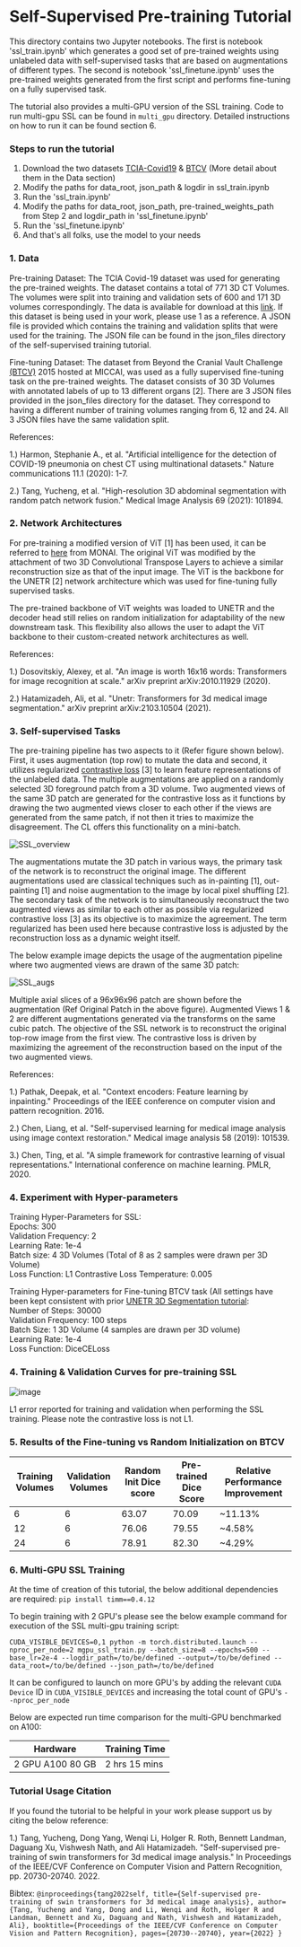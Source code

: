 # Self-Supervised Pre-training Tutorial

This directory contains two Jupyter notebooks. The first is notebook 'ssl_train.ipynb' which generates
a good set of pre-trained weights using unlabeled data with self-supervised tasks that
are based on augmentations of different types. The second is notebook 'ssl_finetune.ipynb' uses
the pre-trained weights generated from the first script and performs fine-tuning on a fully supervised
task.

The tutorial also provides a multi-GPU version of the SSL training. Code to run multi-gpu SSL can
be found in `multi_gpu` directory. Detailed instructions on how to run it can be found section 6.


### Steps to run the tutorial
1. Download the two datasets [TCIA-Covid19](https://wiki.cancerimagingarchive.net/display/Public/CT+Images+in+COVID-19)
& [BTCV](https://www.synapse.org/#!Synapse:syn3193805/wiki/217789) (More detail about them in the Data section)
2. Modify the paths for data_root, json_path & logdir in ssl_train.ipynb
3. Run the 'ssl_train.ipynb'
4. Modify the paths for data_root, json_path, pre-trained_weights_path from Step 2 and
logdir_path in 'ssl_finetune.ipynb'
5. Run the 'ssl_finetune.ipynb'
6. And that's all folks, use the model to your needs

### 1. Data
Pre-training Dataset: The TCIA Covid-19 dataset was used for generating the
pre-trained weights. The dataset contains a total of 771 3D CT Volumes. The volumes were split into training and validation sets
of 600 and 171 3D volumes correspondingly. The data is available for download at this
[link](https://wiki.cancerimagingarchive.net/display/Public/CT+Images+in+COVID-19).
If this dataset is being used in your work,  please use 1 as a reference. A JSON file is provided
which contains the training and validation splits that were used for the training. The JSON file can be found in the
json_files directory of the self-supervised training tutorial.

Fine-tuning Dataset: The dataset from Beyond the Cranial Vault Challenge
[(BTCV)](https://www.synapse.org/#!Synapse:syn3193805/wiki/217789)
2015 hosted at MICCAI, was used as a fully supervised fine-tuning task on the pre-trained weights. The dataset
consists of 30 3D Volumes with annotated labels of up to 13 different organs [2]. There are 3 JSON files provided in the
json_files directory for the dataset. They correspond to having a different number of training volumes ranging from
6, 12 and 24. All 3 JSON files have the same validation split.

References:

1.) Harmon, Stephanie A., et al. "Artificial intelligence for the detection of COVID-19 pneumonia on
chest CT using multinational datasets." Nature communications 11.1 (2020): 1-7.

2.) Tang, Yucheng, et al. "High-resolution 3D abdominal segmentation with random patch network fusion."
Medical Image Analysis 69 (2021): 101894.

### 2. Network Architectures

For pre-training a modified version of ViT [1] has been used, it can be referred to
[here](https://docs.monai.io/en/latest/networks.html#vitautoenc)
from MONAI. The original ViT was modified by the attachment of two 3D Convolutional Transpose Layers to achieve a similar
reconstruction size as that of the input image. The ViT is the backbone for the UNETR [2] network architecture which
was used for fine-tuning fully supervised tasks.

The pre-trained backbone of ViT weights was loaded to UNETR and the decoder head still relies on random initialization
for adaptability of the new downstream task. This flexibility also allows the user to adapt the ViT backbone to their custom-created network architectures as well.

References:

1.) Dosovitskiy, Alexey, et al. "An image is worth 16x16 words: Transformers for image recognition at scale."
arXiv preprint arXiv:2010.11929 (2020).

2.) Hatamizadeh, Ali, et al. "Unetr: Transformers for 3d medical image segmentation."
arXiv preprint arXiv:2103.10504 (2021).

### 3. Self-supervised Tasks

The pre-training pipeline has two aspects to it (Refer figure shown below). First, it uses augmentation (top row) to
mutate the data and second, it utilizes regularized
[contrastive loss](https://docs.monai.io/en/latest/losses.html#contrastiveloss) [3] to learn feature representations
of the unlabeled data. The multiple augmentations are applied on a randomly selected 3D foreground patch from a 3D
volume. Two augmented views of the same 3D patch are generated for the contrastive loss as it functions by drawing
the two augmented views closer to each other if the views are generated from the same patch, if not then it tries to
maximize the disagreement. The CL offers this functionality on a mini-batch.

![SSL_overview](../../figures/SSL_Overview_Figure.png)

The augmentations mutate the 3D patch in various ways, the primary task of the network is to reconstruct
the original image. The different augmentations used are classical techniques such as in-painting [1], out-painting [1]
and noise augmentation to the image by local pixel shuffling [2]. The secondary task of the network is to simultaneously
reconstruct the two augmented views as similar to each other as possible via regularized contrastive loss [3] as its
objective is to maximize the agreement. The term regularized has been used here because contrastive loss is adjusted
by the reconstruction loss as a dynamic weight itself.

The below example image depicts the usage of the augmentation pipeline where two augmented views are drawn of the same
3D patch:

![SSL_augs](../../figures/SSL_Different_Augviews.png)

Multiple axial slices of a 96x96x96 patch are shown before the augmentation (Ref Original Patch in the above figure).
Augmented Views 1 & 2 are different augmentations generated via the transforms on the same cubic patch. The objective
of the SSL network is to reconstruct the original top-row image from the first view. The contrastive loss
is driven by maximizing the agreement of the reconstruction based on the input of the two augmented views.

References:

1.) Pathak, Deepak, et al. "Context encoders: Feature learning by inpainting." Proceedings of the IEEE conference on
   computer vision and pattern recognition. 2016.

2.) Chen, Liang, et al. "Self-supervised learning for medical image analysis using image context restoration." Medical
image analysis 58 (2019): 101539.

3.) Chen, Ting, et al. "A simple framework for contrastive learning of visual representations." International conference
on machine learning. PMLR, 2020.

### 4. Experiment with Hyper-parameters

Training Hyper-Parameters for SSL: \
Epochs: 300 \
Validation Frequency: 2 \
Learning Rate: 1e-4 \
Batch size: 4 3D Volumes (Total of 8 as 2 samples were drawn per 3D Volume) \
Loss Function: L1
Contrastive Loss Temperature: 0.005

Training Hyper-parameters for Fine-tuning BTCV task (All settings have been kept consistent with prior
[UNETR 3D Segmentation tutorial](../../3d_segmentation/unetr_btcv_segmentation_3d.ipynb): \
Number of Steps: 30000 \
Validation Frequency: 100 steps \
Batch Size: 1 3D Volume (4 samples are drawn per 3D volume) \
Learning Rate: 1e-4 \
Loss Function: DiceCELoss

### 4. Training & Validation Curves for pre-training SSL

![image](../../figures/ssl_pretrain_losses.png)

L1 error reported for training and validation when performing the SSL training. Please note the contrastive loss is not
L1.

### 5. Results of the Fine-tuning vs Random Initialization on BTCV

| Training Volumes      | Validation Volumes | Random Init Dice score | Pre-trained Dice Score | Relative Performance Improvement |
| ----------------      | ----------------   | ----------------       | ----------------      | ----------------        |
| 6      | 6 | 63.07 | 70.09 | ~11.13% |
| 12      | 6 | 76.06 | 79.55 | ~4.58% |
| 24      | 6 | 78.91 | 82.30 | ~4.29% |

### 6. Multi-GPU SSL Training

At the time of creation of this tutorial, the below additional dependencies are required:
`pip install timm==0.4.12`

To begin training with 2 GPU's please see the below example command for execution of the SSL multi-gpu training
script:

`CUDA_VISIBLE_DEVICES=0,1 python -m torch.distributed.launch --nproc_per_node=2 mgpu_ssl_train.py --batch_size=8 --epochs=500 --base_lr=2e-4 --logdir_path=/to/be/defined --output=/to/be/defined --data_root=/to/be/defined --json_path=/to/be/defined`

It can be configured to launch on more GPU's by adding the relevant `CUDA Device` ID in `CUDA_VISIBLE_DEVICES`
and increasing the total count of GPU's `--nproc_per_node`

Below are expected run time comparison for the multi-GPU benchmarked on A100:


| Hardware         | Training Time  |
|------------------|----------------|
| 2 GPU A100 80 GB | 2 hrs 15 mins  |

### Tutorial Usage Citation

If you found the tutorial to be helpful in your work please support us by citing the below reference:

1.) Tang, Yucheng, Dong Yang, Wenqi Li, Holger R. Roth, Bennett Landman, Daguang Xu, Vishwesh Nath, and Ali Hatamizadeh. "Self-supervised pre-training of swin transformers for 3d medical image analysis." In Proceedings of the IEEE/CVF Conference on Computer Vision and Pattern Recognition, pp. 20730-20740. 2022.

Bibtex: `@inproceedings{tang2022self,
  title={Self-supervised pre-training of swin transformers for 3d medical image analysis},
  author={Tang, Yucheng and Yang, Dong and Li, Wenqi and Roth, Holger R and Landman, Bennett and Xu, Daguang and Nath, Vishwesh and Hatamizadeh, Ali},
  booktitle={Proceedings of the IEEE/CVF Conference on Computer Vision and Pattern Recognition},
  pages={20730--20740},
  year={2022}
}
`
